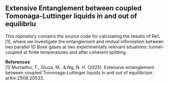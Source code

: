 ## Extensive Entanglement between coupled Tomonaga-Luttinger liquids in and out of equilibriu

This repository contains the source code for calculating the results of Ref. [1], where we investigate the entanglement and mutual information between two parallel
1D Bose gases at two experimentally relevant situations: tunnel-coupled at finite temperatures and after coherent splitting. 

**References**<br/>
[1] Murtadho, T., Gluza, M., & Ng, N. H. (2025). Extensive entanglement between coupled Tomonaga-Luttinger liquids in and out of equilibrium. arXiv:2508.20533.
